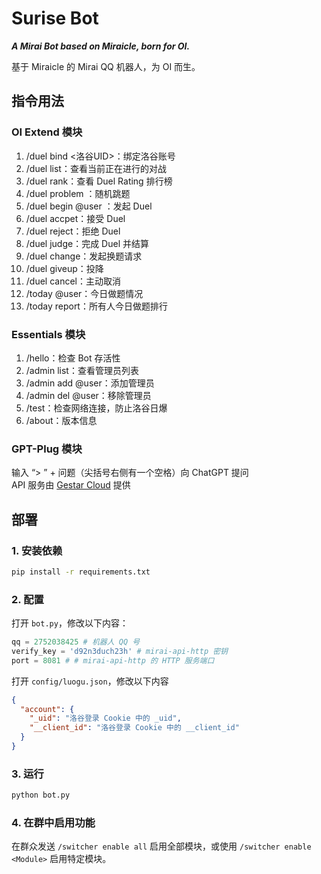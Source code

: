 # Surise Bot

***A Mirai Bot based on Miraicle, born for OI.***

基于 Miraicle 的 Mirai QQ 机器人，为 OI 而生。

## 指令用法

### OI Extend 模块
1. /duel bind <洛谷UID>：绑定洛谷账号
2. /duel list：查看当前正在进行的对战
3. /duel rank：查看 Duel Rating 排行榜
4. /duel problem <Rating>：随机跳题
5. /duel begin @user <Rating>：发起 Duel
6. /duel accpet：接受 Duel
7. /duel reject：拒绝 Duel
8. /duel judge：完成 Duel 并结算
9. /duel change：发起换题请求
10. /duel giveup：投降
11. /duel cancel：主动取消
12. /today @user：今日做题情况
13. /today report：所有人今日做题排行

### Essentials 模块
1. /hello：检查 Bot 存活性
2. /admin list：查看管理员列表
3. /admin add @user：添加管理员
4. /admin del @user：移除管理员
5. /test：检查网络连接，防止洛谷日爆
6. /about：版本信息

### GPT-Plug 模块
输入 “> ” + 问题（尖括号右侧有一个空格）向 ChatGPT 提问\
API 服务由 [Gestar Cloud](https://www.gestar.cloud/) 提供

## 部署

### 1. 安装依赖

```bash
pip install -r requirements.txt
```

### 2. 配置

打开 `bot.py`，修改以下内容：

```python
qq = 2752038425 # 机器人 QQ 号
verify_key = 'd92n3duch23h' # mirai-api-http 密钥
port = 8081 # # mirai-api-http 的 HTTP 服务端口
```

打开 `config/luogu.json`，修改以下内容

```json
{
  "account": {
    "_uid": "洛谷登录 Cookie 中的 _uid",
    "__client_id": "洛谷登录 Cookie 中的 __client_id"
  }
}
```

### 3. 运行

```bash
python bot.py
```

### 4. 在群中启用功能

在群众发送 `/switcher enable all` 启用全部模块，或使用 `/switcher enable <Module>` 启用特定模块。